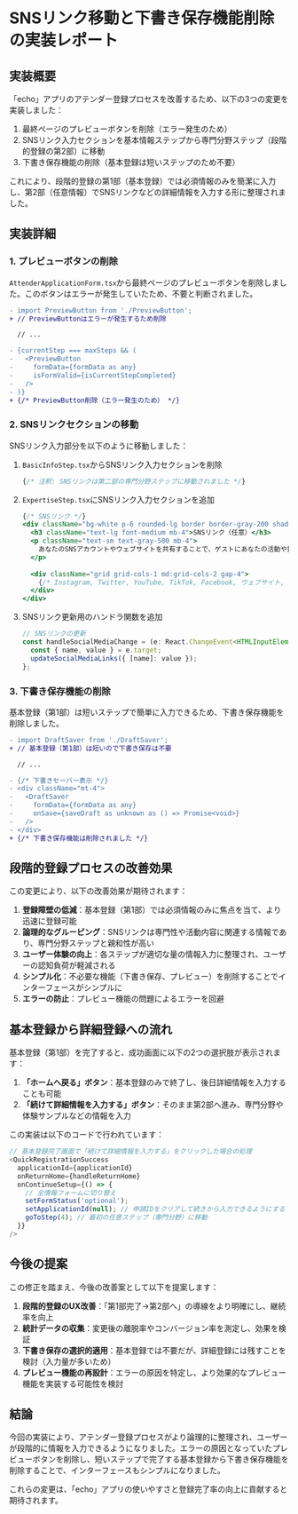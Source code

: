 # SNSリンク移動と下書き保存機能削除の実装レポート

## 実装概要

「echo」アプリのアテンダー登録プロセスを改善するため、以下の3つの変更を実装しました：

1. 最終ページのプレビューボタンを削除（エラー発生のため）
2. SNSリンク入力セクションを基本情報ステップから専門分野ステップ（段階的登録の第2部）に移動
3. 下書き保存機能の削除（基本登録は短いステップのため不要）

これにより、段階的登録の第1部（基本登録）では必須情報のみを簡潔に入力し、第2部（任意情報）でSNSリンクなどの詳細情報を入力する形に整理されました。

## 実装詳細

### 1. プレビューボタンの削除

`AttenderApplicationForm.tsx`から最終ページのプレビューボタンを削除しました。このボタンはエラーが発生していたため、不要と判断されました。

```diff
- import PreviewButton from './PreviewButton';
+ // PreviewButtonはエラーが発生するため削除

  // ...

- {currentStep === maxSteps && (
-   <PreviewButton 
-     formData={formData as any} 
-     isFormValid={isCurrentStepCompleted} 
-   />
- )}
+ {/* PreviewButton削除（エラー発生のため） */}
```

### 2. SNSリンクセクションの移動

SNSリンク入力部分を以下のように移動しました：

1. `BasicInfoStep.tsx`からSNSリンク入力セクションを削除
   ```jsx
   {/* 注釈: SNSリンクは第二部の専門分野ステップに移動されました */}
   ```

2. `ExpertiseStep.tsx`にSNSリンク入力セクションを追加
   ```jsx
   {/* SNSリンク */}
   <div className="bg-white p-6 rounded-lg border border-gray-200 shadow-sm">
     <h3 className="text-lg font-medium mb-4">SNSリンク（任意）</h3>
     <p className="text-sm text-gray-500 mb-4">
       あなたのSNSアカウントやウェブサイトを共有することで、ゲストにあなたの活動や提供する体験についてより詳しく知ってもらうことができます。
     </p>
     
     <div className="grid grid-cols-1 md:grid-cols-2 gap-4">
       {/* Instagram, Twitter, YouTube, TikTok, Facebook, ウェブサイト, ブログの入力フィールド */}
     </div>
   </div>
   ```

3. SNSリンク更新用のハンドラ関数を追加
   ```javascript
   // SNSリンクの更新
   const handleSocialMediaChange = (e: React.ChangeEvent<HTMLInputElement>) => {
     const { name, value } = e.target;
     updateSocialMediaLinks({ [name]: value });
   };
   ```

### 3. 下書き保存機能の削除

基本登録（第1部）は短いステップで簡単に入力できるため、下書き保存機能を削除しました。

```diff
- import DraftSaver from './DraftSaver';
+ // 基本登録（第1部）は短いので下書き保存は不要

  // ...

- {/* 下書きセーバー表示 */}
- <div className="mt-4">
-   <DraftSaver 
-     formData={formData as any} 
-     onSave={saveDraft as unknown as () => Promise<void>} 
-   />
- </div>
+ {/* 下書き保存機能は削除されました */}
```

## 段階的登録プロセスの改善効果

この変更により、以下の改善効果が期待されます：

1. **登録障壁の低減**：基本登録（第1部）では必須情報のみに焦点を当て、より迅速に登録可能
2. **論理的なグルーピング**：SNSリンクは専門性や活動内容に関連する情報であり、専門分野ステップと親和性が高い
3. **ユーザー体験の向上**：各ステップが適切な量の情報入力に整理され、ユーザーの認知負荷が軽減される
4. **シンプル化**：不必要な機能（下書き保存、プレビュー）を削除することでインターフェースがシンプルに
5. **エラーの防止**：プレビュー機能の問題によるエラーを回避

## 基本登録から詳細登録への流れ

基本登録（第1部）を完了すると、成功画面に以下の2つの選択肢が表示されます：

1. **「ホームへ戻る」ボタン**：基本登録のみで終了し、後日詳細情報を入力することも可能
2. **「続けて詳細情報を入力する」ボタン**：そのまま第2部へ進み、専門分野や体験サンプルなどの情報を入力

この実装は以下のコードで行われています：

```javascript
// 基本登録完了画面で「続けて詳細情報を入力する」をクリックした場合の処理
<QuickRegistrationSuccess 
  applicationId={applicationId} 
  onReturnHome={handleReturnHome} 
  onContinueSetup={() => {
    // 全情報フォームに切り替え
    setFormStatus('optional');
    setApplicationId(null); // 申請IDをクリアして続きから入力できるようにする
    goToStep(4); // 最初の任意ステップ（専門分野）に移動
  }}
/>
```

## 今後の提案

この修正を踏まえ、今後の改善案として以下を提案します：

1. **段階的登録のUX改善**：「第1部完了→第2部へ」の導線をより明確にし、継続率を向上
2. **統計データの収集**：変更後の離脱率やコンバージョン率を測定し、効果を検証
3. **下書き保存の選択的適用**：基本登録では不要だが、詳細登録には残すことを検討（入力量が多いため）
4. **プレビュー機能の再設計**：エラーの原因を特定し、より効果的なプレビュー機能を実装する可能性を検討

## 結論

今回の実装により、アテンダー登録プロセスがより論理的に整理され、ユーザーが段階的に情報を入力できるようになりました。エラーの原因となっていたプレビューボタンを削除し、短いステップで完了する基本登録から下書き保存機能を削除することで、インターフェースもシンプルになりました。

これらの変更は、「echo」アプリの使いやすさと登録完了率の向上に貢献すると期待されます。
